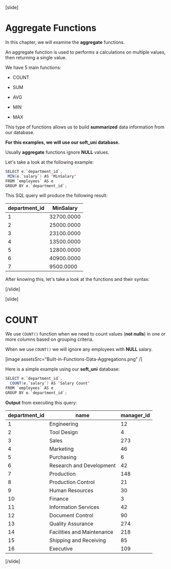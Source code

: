 [slide]

# Aggregate Functions

In this chapter, we will examine the **aggregate** functions.

An aggregate function is used to performs a calculations on multiple values, then returning a single value.

We have 5 main functions:

- COUNT

- SUM

- AVG

- MIN

- MAX

This type of functions allows us to build **summarized** data information from our database.

**For this examples, we will use our soft_uni database.**

Usually **aggregate** functions ignore **NULL** values.

Let's take a look at the following example:

``` java
SELECT e.`department_id`, 
 MIN(e.`salary`) AS 'MinSalary'
FROM `employees` AS e
GROUP BY e.`department_id`;
```

This SQL query will produce the following result:

| department_id | MinSalary | 
| --- | --- |
| 1 | 32700.0000 |
| 2 | 25000.0000 |
| 3 | 23100.0000 |
| 4 | 13500.0000 |
| 5 | 12800.0000 | 
| 6 | 40900.0000 |
| 7 | 9500.0000 |

After knowing this, let's take a look at the functions and their syntax:


[/slide]

[slide]

# COUNT

We use `COUNT()` function when we need to count values (**not nulls**) in one or more columns based on grouping criteria.

When we use `COUNT()` we will ignore any employees with **NULL** salary.

[image assetsSrc="Built-in-Functions-Data-Aggregations.png" /]

Here is a simple example using our **soft_uni** database:

``` java
SELECT e.`department_id`, 
  COUNT(e.`salary`) AS 'Salary Count'
FROM `employees` AS e
GROUP BY e.`department_id`;
```

**Output** from executing this query:

| department_id | name | manager_id |
| --- | --- | --- |
| 1 | Engineering | 12 |
| 2 | Tool Design | 4 |
| 3 | Sales | 273 |
| 4 | Marketing | 46 |
| 5 | Purchasing | 6 |
| 6 | Research and Development | 42 |
| 7 | Production | 148 |
| 8 | Production Control | 21 |
| 9 | Human Resources | 30 |
| 10 | Finance | 3 |
| 11 | Information Services | 42 |
| 12 | Document Control | 90 |
| 13 | Quality Assurance | 274 |
| 14 | Facilities and Maintenance | 218 |
| 15 | Shipping and Receiving | 85 |
| 16 | Executive | 109 |


[/slide]